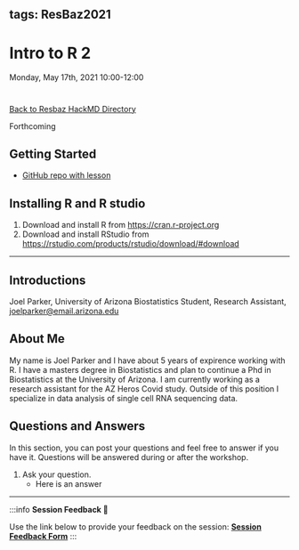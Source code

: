 
tags: ResBaz2021
---
# Intro to R 2
Monday, May 17th, 2021 10\:00-12\:00
# 


[Back to Resbaz HackMD Directory](https://hackmd.io/@[](https://)ResBaz21/directory)

Forthcoming


## Getting Started
- [GitHub repo with lesson](https://joelparkeruofa.github.io/Introduction2R/)

##  Installing R and R studio

1. Download and install R from https://cran.r-project.org
2. Download and install RStudio from https://rstudio.com/products/rstudio/download/#download


---

## Introductions
Joel Parker, University of Arizona Biostatistics Student, Research Assistant, joelparker@email.arizona.edu

## About Me
My name is Joel Parker and I have about 5 years of expirence working with R. I have a masters degree in Biostatistics and plan to continue a Phd in Biostatistics at the University of Arizona. I am currently working as a research assistant for the AZ Heros Covid study. Outside of this position I specialize in data analysis of single cell RNA sequencing data.   

## Questions and Answers
In this section, you can post your questions and feel free to answer if you have it. Questions will be answered during or after the workshop.

1. Ask your question.
    - Here is an answer


---


:::info
**Session Feedback :mega:**

Use the link below to provide your feedback on the session: 
[**Session Feedback Form**](https://forms.gle/TrnJpr9qRBEKdnVVA)
:::

